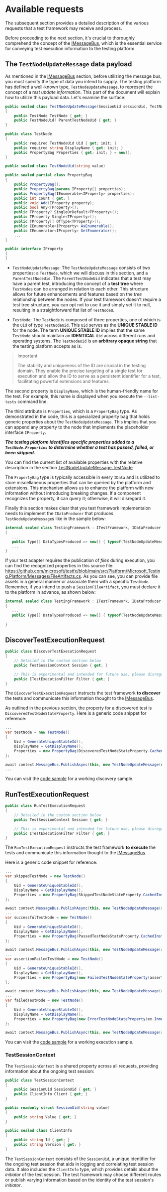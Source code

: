 # Available requests

The subsequent section provides a detailed description of the various requests that a test framework may receive and process.

Before proceeding to the next section, it's crucial to thoroughly comprehend the concept of the [IMessageBus](imessagebus.md), which is the essential service for conveying test execution information to the testing platform.

## The `TestNodeUpdateMessage` data payload

As mentioned in the [IMessageBus](imessagebus.md) section, before utilizing the message bus, you must specify the type of data you intend to supply. The testing platform has defined a well-known type, `TestNodeUpdateMessage`, to represent the concept of a *test update information*.
This part of the document will explain how to utilize this payload data. Let's examine the surface:

```cs
public sealed class TestNodeUpdateMessage(SessionUid sessionUid, TestNode testNode, TestNodeUid? parentTestNodeUid = null)
{
    public TestNode TestNode { get; }
    public TestNodeUid? ParentTestNodeUid { get; }
}

public class TestNode
{
    public required TestNodeUid Uid { get; init; }
    public required string DisplayName { get; init; }
    public PropertyBag Properties { get; init; } = new();
}

public sealed class TestNodeUid(string value)

public sealed partial class PropertyBag
{
    public PropertyBag();
    public PropertyBag(params IProperty[] properties);
    public PropertyBag(IEnumerable<IProperty> properties);
    public int Count { get; }
    public void Add(IProperty property);
    public bool Any<TProperty>();
    public TProperty? SingleOrDefault<TProperty>();
    public TProperty Single<TProperty>();
    public TProperty[] OfType<TProperty>();
    public IEnumerable<IProperty> AsEnumerable();
    public IEnumerator<IProperty> GetEnumerator();
    ...
}

public interface IProperty
{
}
```

* `TestNodeUpdateMessage`: The `TestNodeUpdateMessage` consists of two properties: a `TestNode`, which we will discuss in this section, and a `ParentTestNodeUid`. The `ParentTestNodeUid` indicates that a test may have a parent test, introducing the concept of a **test tree** where `TestNode`s can be arranged in relation to each other. This structure allows for future enhancements and features based on the *tree* relationship between the nodes. If your test framework doesn't require a test tree structure, you can opt not to use it and simply set it to null, resulting in a straightforward flat list of `TestNode`s.

* `TestNode`: The `TestNode` is composed of three properties, one of which is the `Uid` of type `TestNodeUid`. This `Uid` serves as the **UNIQUE STABLE ID** for the node. The term **UNIQUE STABLE ID** implies that the same `TestNode` should maintain an **IDENTICAL** `Uid` across different runs and operating systems. The `TestNodeUid` is an **arbitrary opaque string** that the testing platform accepts as is.

>> [!IMPORTANT]
>> The stability and uniqueness of the ID are crucial in the testing domain. They enable the precise targeting of a single test for execution and allow the ID to serve as a persistent identifier for a test, facilitating powerful extensions and features.

The second property is `DisplayName`, which is the human-friendly name for the test. For example, this name is displayed when you execute the `--list-tests` command line.

The third attribute is `Properties`, which is a `PropertyBag` type. As demonstrated in the code, this is a specialized property bag that holds generic properties about the `TestNodeUpdateMessage`. This implies that you can append any property to the node that implements the placeholder interface `IProperty`.

***The testing platform identifies specific properties added to a `TestNode.Properties` to determine whether a test has passed, failed, or been skipped.***

You can find the current list of available properties with the relative description in the section [TestNodeUpdateMessage.TestNode](testnodeupdatemessage.md)

The `PropertyBag` type is typically accessible in every `IData` and is utilized to store miscellaneous properties that can be queried by the platform and extensions. This mechanism allows us to enhance the platform with new information without introducing breaking changes. If a component recognizes the property, it can query it; otherwise, it will disregard it.

Finally this section makes clear that you test framework implementaion needs to implement the `IDataProducer` that produces `TestNodeUpdateMessage`s like in the sample below:

```cs
internal sealed class TestingFramework : ITestFramework, IDataProducer
{
   ...
   public Type[] DataTypesProduced => new[] { typeof(TestNodeUpdateMessage) };
   ...
}
```

If your test adapter requires the publication of *files* during execution, you can find the recognized properties in this source file: <https://github.com/microsoft/testfx/blob/main/src/Platform/Microsoft.Testing.Platform/Messages/FileArtifacts.cs>. As you can see, you can provide file assets in a general manner or associate them with a specific `TestNode`. Remember, if you intend to push a `SessionFileArtifact`, you must declare it to the platform in advance, as shown below:

```cs
internal sealed class TestingFramework : ITestFramework, IDataProducer
{
   ...
   public Type[] DataTypesProduced => new[] { typeof(TestNodeUpdateMessage), typeof(SessionFileArtifact) };
   ...
}
```

## DiscoverTestExecutionRequest

```cs
public class DiscoverTestExecutionRequest
{
    // Detailed in the custom section below
    public TestSessionContext Session { get; }

    // This is experimental and intended for future use, please disregard for now.
    public ITestExecutionFilter Filter { get; }
}
```

The `DiscoverTestExecutionRequest` instructs the test framework **to discover** the tests and communicate this information thought to the [IMessageBus](imessagebus.md).

As outlined in the previous section, the property for a discovered test is `DiscoveredTestNodeStateProperty`. Here is a generic code snippet for reference:

```cs
...
var testNode = new TestNode()
{
    Uid = GenerateUniqueStableId(),
    DisplayName = GetDisplayName(),
    Properties = new PropertyBag(DiscoveredTestNodeStateProperty.CachedInstance),
};

await context.MessageBus.PublishAsync(this, new TestNodeUpdateMessage(discoverTestExecutionRequest.Session.SessionUid, testNode));
...
```

You can visit the [code sample](codesample.md) for a working discovery sample.

## RunTestExecutionRequest

```cs
public class RunTestExecutionRequest
{
    // Detailed in the custom section below
    public TestSessionContext Session { get; }

    // This is experimental and intended for future use, please disregard for now.
    public ITestExecutionFilter Filter { get; }
}
```

The `RunTestExecutionRequest` instructs the test framework **to execute** the tests and communicate this information thought to the [IMessageBus](imessagebus.md).

Here is a generic code snippet for reference:

```cs
...
var skippedTestNode = new TestNode()
{
    Uid = GenerateUniqueStableId(),
    DisplayName = GetDisplayName(),
    Properties = new PropertyBag(SkippedTestNodeStateProperty.CachedInstance),
};

await context.MessageBus.PublishAsync(this, new TestNodeUpdateMessage(runTestExecutionRequest.Session.SessionUid, skippedTestNode));
...
var successfulTestNode = new TestNode()
{
    Uid = GenerateUniqueStableId(),
    DisplayName = GetDisplayName(),
    Properties = new PropertyBag(PassedTestNodeStateProperty.CachedInstance),
};

await context.MessageBus.PublishAsync(this, new TestNodeUpdateMessage(runTestExecutionRequest.Session.SessionUid, successfulTestNode));
...
var assertionFailedTestNode = new TestNode()
{
    Uid = GenerateUniqueStableId(),
    DisplayName = GetDisplayName(),
    Properties = new PropertyBag(new FailedTestNodeStateProperty(assertionException)),
};

await context.MessageBus.PublishAsync(this, new TestNodeUpdateMessage(runTestExecutionRequest.Session.SessionUid, assertionFailedTestNode));
...
var failedTestNode = new TestNode()
{
    Uid = GenerateUniqueStableId(),
    DisplayName = GetDisplayName(),
    Properties = new PropertyBag(new ErrorTestNodeStateProperty(ex.InnerException!)),
};

await context.MessageBus.PublishAsync(this, new TestNodeUpdateMessage(runTestExecutionRequest.Session.SessionUid, failedTestNode));
```

You can visit the [code sample](codesample.md) for a working execution sample.

### TestSessionContext

The `TestSessionContext` is a shared property across all requests, providing information about the ongoing test session:

```cs
public class TestSessionContext
{
    public SessionUid SessionUid { get; }
    public ClientInfo Client { get; }
}

public readonly struct SessionUid(string value)
{
    public string Value { get; }
}

public sealed class ClientInfo
{
    public string Id { get; }
    public string Version { get; }
}
```

The `TestSessionContext` consists of the `SessionUid`, a unique identifier for the ongoing test session that aids in logging and correlating test session data. It also includes the `ClientInfo` type, which provides details about the *initiator* of the test session. The test framework may choose different routes or publish varying information based on the identity of the test session's *initiator*.

